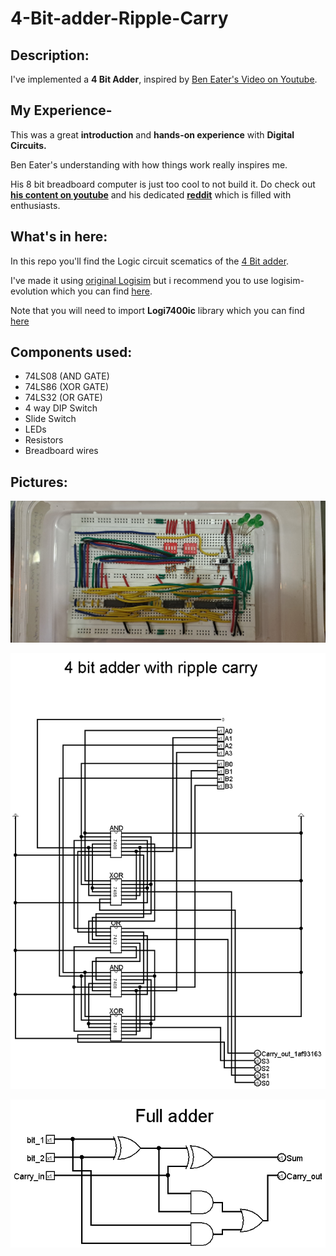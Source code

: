 # **4-Bit-adder-Ripple-Carry**

## **Description:**
I've implemented a **4 Bit Adder**, inspired by [Ben Eater's Video on Youtube](https://www.youtube.com/watch?v=wvJc9CZcvBc).

## **My Experience-**

This was a great **introduction** and **hands-on experience** with **Digital Circuits.**

Ben Eater's understanding with how things work really inspires me. 

His 8 bit breadboard computer is just too cool to not build it. Do check out **[his content on youtube](https://www.youtube.com/channel/UCS0N5baNlQWJCUrhCEo8WlA)** and his dedicated **[reddit](https://www.reddit.com/r/beneater)** which is filled with enthusiasts.

## **What's in here:**

In this repo you'll find the Logic circuit scematics of the [4 Bit adder](/Resourses/4_bit_adder.circ). 

I've made it using [original Logisim](http://www.cburch.com/logisim/) but i recommend you to use logisim-evolution which you can find [here](https://github.com/logisim-evolution/logisim-evolution). 

Note that you will need to import **Logi7400ic** library which you can find [here](https://github.com/r0the/logi7400)

## **Components used:**
+ 74LS08 (AND GATE)
+ 74LS86 (XOR GATE)
+ 74LS32 (OR GATE)
+ 4 way DIP Switch
+ Slide Switch 
+ LEDs
+ Resistors
+ Breadboard wires


## **Pictures:**

![Breadboard circuit picture](/assets/img/4_bit_adder.jpg)

![4 Bit Adder scematics](/assets/img/4_bit_adder_scematics.png)

![Full Adder scematics](/assets/img/full_adder_scematics.png)
